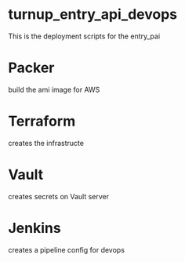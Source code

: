 # turnup_entry_api_devops
This is the deployment scripts for the entry_pai

# Packer
build the ami image for AWS

# Terraform
creates the infrastructe

# Vault
creates secrets on Vault server

# Jenkins
creates a pipeline config for devops
